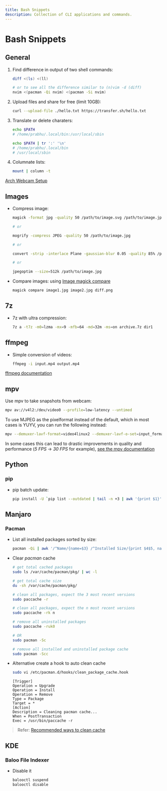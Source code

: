 ```yaml
---
title: Bash Snippets
description: Collection of CLI applications and commands.
---
```


# Bash Snippets

## General

1. Find difference in output of two shell commands:

   ```bash
   diff <(ls) <(ll)

   # or to see all the difference similar to (n)vim -d (diff)
   nvim <(pacman -Qi nvim) <(pacman -Si nvim)
   ```

2. Upload files and share for free (limit 10GB):

   ```bash
   curl --upload-file ./hello.txt https://transfer.sh/hello.txt
   ```

3. Translate or delete charaters:

   ```bash
   echo $PATH
   # /home/prabhu/.local/bin:/usr/local/sbin

   echo $PATH | tr ':' '\n'
   # /home/prabhu/.local/bin
   # /usr/local/sbin
   ```

4. Columnate lists:

   ```bash
   mount | column -t
   ```

[Arch Webcam Setup](https://wiki.archlinux.org/title/webcam_setup)

## Images

- Compress image:

  ```bash
  magick -format jpg -quality 50 /path/to/image.svg /path/to/image.jpg

  # or

  mogrify -compress JPEG -quality 50 /path/to/image.jpg

  # or

  convert -strip -interlace Plane -gaussian-blur 0.05 -quality 85% /path/to/source/image.jpg /path/to/result/image.jpg

  # or

  jpegoptim --size=512k /path/to/image.jpg
  ```

- Compare images: using [Image magick compare](https://imagemagick.org/script/compare.php)

  ```bash
  magick compare image1.jpg image2.jpg diff.png
  ```

## 7z

- 7z with ultra compression:

  ```bash
  7z a -t7z -m0=lzma -mx=9 -mfb=64 -md=32m -ms=on archive.7z dir1
  ```

## ffmpeg

- Simple conversion of videos:

  ```bash
  ffmpeg -i input.mp4 output.mp4
  ```

[ffmpeg documentation](../../Collection/FFmpeg.md)

## mpv

Use mpv to take snapshots from webcam:

```bash
mpv av://v4l2:/dev/video0 --profile=low-latency --untimed
```

To use MJPEG as the pixelformat instead of the default, which in most cases is YUYV, you can run the following instead:

```bash
mpv --demuxer-lavf-format=video4linux2 --demuxer-lavf-o-set=input_format=mjpeg av://v4l2:/dev/video0
```

In some cases this can lead to drastic improvements in quality and performance (_5 FPS_ -> _30 FPS_ for example), [see the mpv documentation](https://github.com/mpv-player/mpv/wiki/Video4Linux2-Input)

## Python

### pip

- pip batch update:

  ```bash
  pip install -U `pip list --outdated | tail -n +3 | awk '{print $1}'`
  ```

## Manjaro

### Pacman

- List all installed packages sorted by size:

  ```bash
  pacman -Qi | awk '/^Name/{name=$3} /^Installed Size/{print $4$5, name}' | sort -h
  ```

- Clear _pacman_ cache

  ```bash
  # get total cached packages
  sudo ls /var/cache/pacman/pkg/ | wc -l

  # get total cache size
  du -sh /var/cache/pacman/pkg/

  # clean all packages, expect the 3 most recent versions
  sudo paccache -r

  # clean all packages, expect the n most recent versions
  sudo paccache -rk n

  # remove all uninstalled packages
  sudo paccache -ruk0

  # OR
  sudo pacman -Sc

  # remove all installed and uninstalled package cache
  sudo pacman -Scc
  ```

- Alternative create a hook to auto clean cache

  ```bash
  sudo vi /etc/pacman.d/hooks/clean_package_cache.hook
  ```

  ```text
  [Trigger]
  Operation = Upgrade
  Operation = Install
  Operation = Remove
  Type = Package
  Target = *
  [Action]
  Description = Cleaning pacman cache...
  When = PostTransaction
  Exec = /usr/bin/paccache -r
  ```

> Refer: [Recommended ways to clean cache](https://ostechnix.com/recommended-way-clean-package-cache-arch-linux/)

## KDE

### Baloo File Indexer

- Disable it

  ```bash
  balooctl suspend
  balooctl disable
  ```
